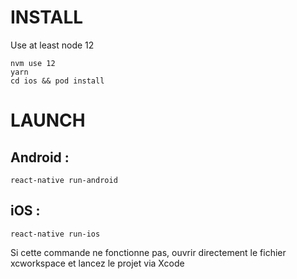 # INSTALL

Use at least node 12

```
nvm use 12
yarn
cd ios && pod install
```

# LAUNCH

## Android : 
```
react-native run-android
```
## iOS :
```
react-native run-ios
```

Si cette commande ne fonctionne pas, ouvrir directement le fichier xcworkspace et lancez le projet via Xcode
